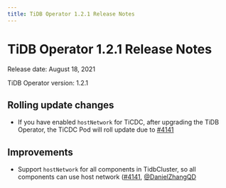 ```yaml
---
title: TiDB Operator 1.2.1 Release Notes
---
```


# TiDB Operator 1.2.1 Release Notes

Release date: August 18, 2021

TiDB Operator version: 1.2.1

## Rolling update changes

- If you have enabled `hostNetwork` for TiCDC, after upgrading the TiDB Operator, the TiCDC Pod will roll update due to [#4141](https://github.com/pingcap/tidb-operator/pull/4141)

## Improvements

- Support `hostNetwork` for all components in TidbCluster, so all components can use host network ([#4141](https://github.com/pingcap/tidb-operator/pull/4141), [@DanielZhangQD](https://github.com/DanielZhangQD)
